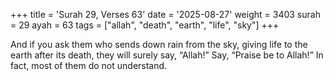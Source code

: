 +++
title = 'Surah 29, Verses 63'
date = '2025-08-27'
weight = 3403
surah = 29
ayah = 63
tags = ["allah", "death", "earth", "life", "sky"]
+++

And if you ask them who sends down rain from the sky, giving life to the earth after its death, they will surely say, “Allah!” Say, “Praise be to Allah!” In fact, most of them do not understand.